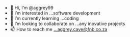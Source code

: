 - 👋 Hi, I’m @aggrey99
- 👀 I’m interested in ...software development
- 🌱 I’m currently learning ...coding
- 💞️ I’m looking to collaborate on ...any inovative projects
- 📫 How to reach me ...aggrey.cave@fnb.co.za

<!---
aggrey99/aggrey99 is a ✨ special ✨ repository because its `README.md` (this file) appears on your GitHub profile.
You can click the Preview link to take a look at your changes.
--->
